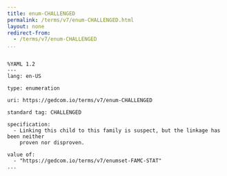 ```yaml
---
title: enum-CHALLENGED
permalink: /terms/v7/enum-CHALLENGED.html
layout: none
redirect-from:
  - /terms/v7/enum-CHALLENGED
...
```


```

%YAML 1.2
---
lang: en-US

type: enumeration

uri: https://gedcom.io/terms/v7/enum-CHALLENGED

standard tag: CHALLENGED

specification:
  - Linking this child to this family is suspect, but the linkage has been neither
    proven nor disproven.

value of:
  - "https://gedcom.io/terms/v7/enumset-FAMC-STAT"
...

```
